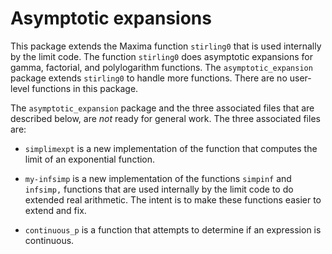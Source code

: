 # Asymptotic expansions

This package extends the Maxima function `stirling0` that is used internally by the limit code. The function `stirling0` does asymptotic expansions for gamma, factorial, and polylogarithm functions. The `asymptotic_expansion` package extends `stirling0` to handle more functions. There are no user-level functions in this package.

The `asymptotic_expansion` package and the three associated files that are described below, are _not_ ready for general work. The three associated files are:

* `simplimexpt` is a new implementation of the function that computes the limit of an exponential function. 

* `my-infsimp` is a new implementation of the functions `simpinf` and `infsimp,` 
functions that are used internally by the limit code to do extended real arithmetic. 
The intent is to make these functions easier to extend and fix.

* `continuous_p` is a function that attempts to determine if an expression is continuous.

